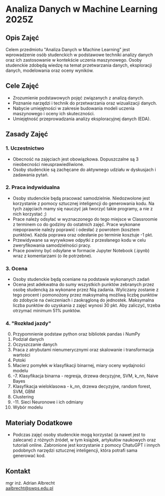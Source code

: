 # Analiza Danych w Machine Learning 2025Z

## Opis Zajęć
Celem przedmiotu "Analiza Danych w Machine Learning" jest wprowadzenie osób studenckich w podstawowe techniki analizy danych oraz ich zastosowanie w kontekście uczenia maszynowego. Osoby studenckie zdobędą wiedzę na temat przetwarzania danych, eksploracji danych, modelowania oraz oceny wyników.

## Cele Zajęć
- Zrozumienie podstawowych pojęć związanych z analizą danych.
- Poznanie narzędzi i technik do przetwarzania oraz wizualizacji danych.
- Nabycie umiejętności w zakresie budowania modeli uczenia maszynowego i oceny ich skuteczności.
- Umiejętność przeprowadzania analizy eksploracyjnej danych (EDA).

## Zasady Zajęć

### 1. Uczestnictwo
- Obecność na zajęciach jest obowiązkowa. Dopuszczalne są 3 nieobecności nieusprawiedliwione.
- Osoby studenckie są zachęcane do aktywnego udziału w dyskusjach i zadawania pytań.

### 2. Praca indywidualna
- Osoby studenckie będą pracować samodzielnie. Niedozwolone jest korzystanie z pomocy sztucznej inteligencji do generowania kodu. Na tych zajęciach mamy się nauczyć jak tworzyć takie programy, a nie z nich korzystać ;)
- Prace należy odsyłać w wyznaczonego do tego miejsce w Classroomie z terminem co do godziny do ostatnich zajęć. Prace wykonane niepoprawnie należy poprawić i odesłać z powrotem (kosztem punktów). Każda poprawa oraz odesłanie po terminie kosztuje -1 pkt.
- Przewidywane sa wyrywkowe odpytki z przesłanego kodu w celu zweryfikowania samodzielności pracy.
 - Prace powinny być odsyłane w formacie Jupyter Notebook (.ipynb) wraz z komentarzami (o ile potrzebne).

### 3. Ocena
- Osoby studenckie będą oceniane na podstawie wykonanych zadań
- Ocena jest adekwatna do sumy wszystkich punktów zebranych przez osobę studencką za wykonane przez Nią zadania. Wyliczany zostanie z tego procent i pomonożony przez maksymalną możliwą liczbę punktów do zdobycie na ćwiczeniach i zaokrągloną do jednostek. Maksymalna liczba punktów do uzyskania z zajęć wynosi 30 pkt. Aby zaliczyć, trzeba otrzymać minimum 51% punktów.

### 4. "Rozkład jazdy"
0. Przypomnienie podstaw python oraz bibliotek pandas i NumPy
1. Podział danych
2. Oczyszczanie danych
3. Praca z atrybutami nienumerycznymi oraz skalowanie i transformacja wartości
4. Potoki
5. Macierz pomyłek w klasyfikacji binarnej, miary oceny wydajności modelu
6. -7. Klasyfikacja binarna - regresja, drzewa decyzyjne, SVM, k_nn, Naive Bayes
8. Klasyfikacja wieloklasowa - k_nn, drzewa decyzyjne, random forest, SVM, GBM
9. Clustering
10. -11. Sieci Neuronowe i ich odmiany
12. Wybór modelu

## Materiały Dodatkowe
- Podczas zajęć osoby studenckie mogą korzystać (a nawet jest to zalecane) z różnych źródeł, w tym książek, artykułów naukowych oraz tutoriali online. Zabronione jest korzystanie z pomocy ChatuGPT i innych podobnych narzędzi sztucznej inteligencji, która potrafi sama generować kod.

## Kontakt
mgr inż. Adrian Albrecht <br>
[aalbrecht@swps.edu.pl](mailto:aalbrecht@swps.edu.pl)